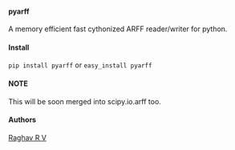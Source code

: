 #### pyarff </br>

A memory efficient fast cythonized ARFF reader/writer for python.

#### Install </br>

`pip install pyarff` or `easy_install pyarff`

#### NOTE </br>

This will be soon merged into scipy.io.arff too.

#### Authors </br>

[Raghav R V](https://github.com/rvraghav93)
